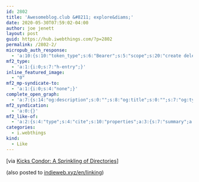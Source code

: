 ```yaml
---
id: 2802
title: 'Awesomeblog.club &#8211; explore&diams;'
date: 2020-05-30T07:59:02-04:00
author: joe jenett
layout: post
guid: https://hub.iwebthings.com/?p=2802
permalink: /2802-2/
micropub_auth_response:
  - 'a:10:{s:10:"token_type";s:6:"Bearer";s:5:"scope";s:20:"create delete update";s:2:"me";s:27:"https://hub.iwebthings.com/";s:9:"issued_by";s:54:"https://hub.iwebthings.com/wp-json/indieauth/1.0/token";s:9:"client_id";s:20:"https://omnibear.com";s:11:"client_name";s:8:"Omnibear";s:11:"client_icon";s:29:"https://omnibear.com/logo.svg";s:9:"issued_at";i:1589193303;s:4:"user";i:1;s:13:"last_accessed";i:1590839731;}'
mf2_type:
  - 'a:1:{i:0;s:7:"h-entry";}'
inline_featured_image:
  - "0"
mf2_mp-syndicate-to:
  - 'a:1:{i:0;s:4:"none";}'
complete_open_graph:
  - 'a:7:{s:14:"og:description";s:0:"";s:8:"og:title";s:0:"";s:7:"og:type";s:0:"";s:12:"twitter:card";s:7:"summary";s:15:"twitter:creator";s:0:"";s:19:"twitter:description";s:0:"";s:8:"og:image";s:0:"";}'
mf2_syndication:
  - 'a:0:{}'
mf2_like-of:
  - 'a:2:{s:4:"type";s:4:"cite";s:10:"properties";a:3:{s:7:"summary";a:1:{i:0;s:42:"Discover awesome small and personal blogs.";}s:4:"name";a:1:{i:0;s:26:"Awesomeblog.club - explore";}s:3:"url";a:1:{i:0;s:24:"https://awesomeblog.club";}}}'
categories:
  - i.webthings
kind:
  - Like
---
```

[via [Kicks Condor: A Sprinkling of Directories](https://www.kickscondor.com/notes/a-sprinkling-of-directories "Kicks Condor: A Sprinkling of Directories")]

<div class="syndy">
  (also posted to <a class="u-syndication" href="https://indieweb.xyz/en/linking">indieweb.xyz/en/linking</a>)
</div>